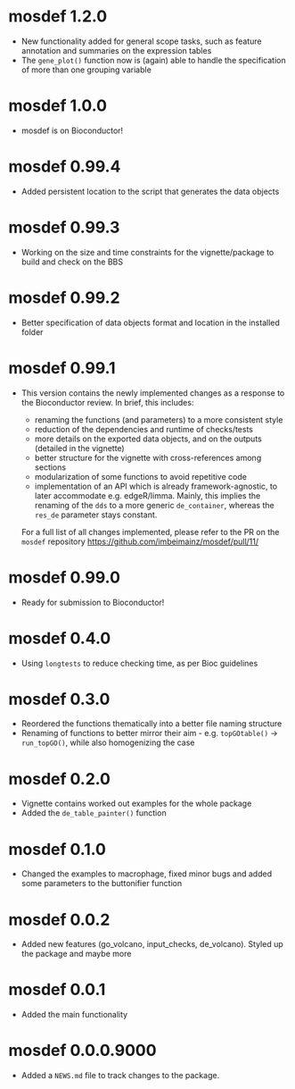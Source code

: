 # mosdef 1.2.0

* New functionality added for general scope tasks, such as feature annotation and summaries on the expression tables
* The `gene_plot()` function now is (again) able to handle the specification of more than one grouping variable

# mosdef 1.0.0

* mosdef is on Bioconductor!

# mosdef 0.99.4

* Added persistent location to the script that generates the data objects

# mosdef 0.99.3

* Working on the size and time constraints for the vignette/package to build and check on the BBS

# mosdef 0.99.2

* Better specification of data objects format and location in the installed folder

# mosdef 0.99.1

* This version contains the newly implemented changes as a response to the Bioconductor review.
  In brief, this includes:
  - renaming the functions (and parameters) to a more consistent style
  - reduction of the dependencies and runtime of checks/tests
  - more details on the exported data objects, and on the outputs (detailed in the vignette)
  - better structure for the vignette with cross-references among sections
  - modularization of some functions to avoid repetitive code
  - implementation of an API which is already framework-agnostic, to later accommodate e.g. edgeR/limma.
    Mainly, this implies the renaming of the `dds` to a more generic `de_container`, whereas the `res_de`
    parameter stays constant.
  
  For a full list of all changes implemented, please refer to the PR on the `mosdef`
  repository https://github.com/imbeimainz/mosdef/pull/11/
  

# mosdef 0.99.0

* Ready for submission to Bioconductor!

# mosdef 0.4.0

* Using `longtests` to reduce checking time, as per Bioc guidelines

# mosdef 0.3.0

* Reordered the functions thematically into a better file naming structure
* Renaming of functions to better mirror their aim - e.g. `topGOtable()` -> 
  `run_topGO()`, while also homogenizing the case

# mosdef 0.2.0

* Vignette contains worked out examples for the whole package
* Added the `de_table_painter()` function

# mosdef 0.1.0

* Changed the examples to macrophage, fixed minor bugs and added some parameters to the buttonifier function

# mosdef 0.0.2 

* Added new features (go_volcano, input_checks, de_volcano). Styled up the package and maybe more

# mosdef 0.0.1

* Added the main functionality

# mosdef 0.0.0.9000

* Added a `NEWS.md` file to track changes to the package.
